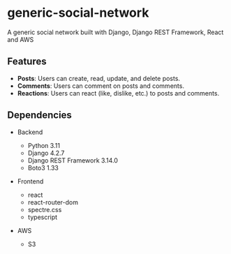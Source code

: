 # generic-social-network

A generic social network built with Django, Django REST Framework, React and AWS

## Features
- **Posts**: Users can create, read, update, and delete posts.
- **Comments**: Users can comment on posts and comments.
- **Reactions**: Users can react (like, dislike, etc.) to posts and comments.

## Dependencies
- Backend
  - Python 3.11
  - Django 4.2.7
  - Django REST Framework 3.14.0
  - Boto3 1.33

- Frontend
  - react
  - react-router-dom
  - spectre.css
  - typescript

- AWS
  - S3